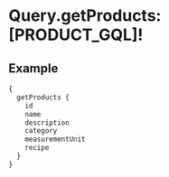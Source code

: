 # Query.getProducts: [PRODUCT_GQL]!
            
## Example
```graphql
{
  getProducts {
    id
    name
    description
    category
    measurementUnit
    recipe
  }
}

```